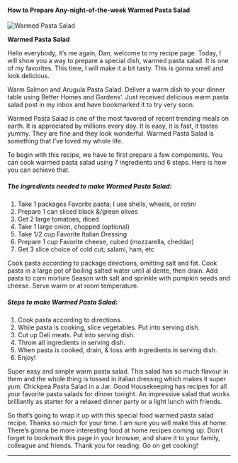             

#### How to Prepare Any-night-of-the-week Warmed Pasta Salad

![Warmed Pasta Salad](https://img-global.cpcdn.com/recipes/63dd52aa094c10b2/751x532cq70/warmed-pasta-salad-recipe-main-photo.jpg)

**Warmed Pasta Salad**

Hello everybody, it’s me again, Dan, welcome to my recipe page. Today, I will show you a way to prepare a special dish, warmed pasta salad. It is one of my favorites. This time, I will make it a bit tasty. This is gonna smell and look delicious.

Warm Salmon and Arugula Pasta Salad. Deliver a warm dish to your dinner table using Better Homes and Gardens'. Just received delicious warm pasta salad post in my inbox and have bookmarked it to try very soon.

Warmed Pasta Salad is one of the most favored of recent trending meals on earth. It is appreciated by millions every day. It is easy, it is fast, it tastes yummy. They are fine and they look wonderful. Warmed Pasta Salad is something that I’ve loved my whole life.

To begin with this recipe, we have to first prepare a few components. You can cook warmed pasta salad using 7 ingredients and 6 steps. Here is how you can achieve that.

##### The ingredients needed to make Warmed Pasta Salad:

1.  Take 1 packages Favorite pasta; I use shells, wheels, or rotini
2.  Prepare 1 can sliced black &/green olives
3.  Get 2 large tomatoes, diced
4.  Take 1 large onion, chopped (optional)
5.  Take 1/2 cup Favorite Italian Dressing
6.  Prepare 1 cup Favorite cheese, cubed (mozzarella, cheddar)
7.  Get 3 slice choice of cold cut; salami, ham, etc

Cook pasta according to package directions, omitting salt and fat. Cook pasta in a large pot of boiling salted water until al dente, then drain. Add pasta to corn mixture Season with salt and sprinkle with pumpkin seeds and cheese. Serve warm or at room temperature.

##### Steps to make Warmed Pasta Salad:

1.  Cook pasta according to directions.
2.  While pasta is cooking, slice vegetables. Put into serving dish.
3.  Cut up Deli meats. Put into serving dish.
4.  Throw all ingredients in serving dish.
5.  When pasta is cooked, drain, & toss with ingredients in serving dish.
6.  Enjoy!

Super easy and simple warm pasta salad. This salad has so much flavour in them and the whole thing is tossed in italian dressing which makes it super yum. Chickpea Pasta Salad in a Jar. Good Housekeeping has recipes for all your favorite pasta salads for dinner tonight. An impressive salad that works brilliantly as starter for a relaxed dinner party or a light lunch with friends.

So that’s going to wrap it up with this special food warmed pasta salad recipe. Thanks so much for your time. I am sure you will make this at home. There’s gonna be more interesting food at home recipes coming up. Don’t forget to bookmark this page in your browser, and share it to your family, colleague and friends. Thank you for reading. Go on get cooking!

* * *